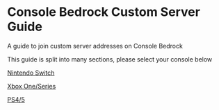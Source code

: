 # Console Bedrock Custom Server Guide
A guide to join custom server addresses on Console Bedrock

This guide is split into many sections, please select your console below

[Nintendo Switch](switch/README.md)

[Xbox One/Series](xbox/README.md)

[PS4/5](playstation/README.md)

